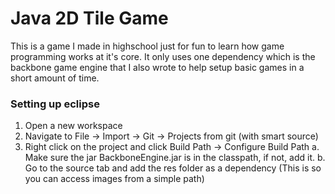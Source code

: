 # Java 2D Tile Game
This is a game I made in highschool just for fun to learn how game programming works at it's core. It only uses one dependency which is the backbone game engine that I also wrote to help setup basic games in a short amount of time. 

### Setting up eclipse
1. Open a new workspace 
2. Navigate to File -> Import -> Git -> Projects from git (with smart source)
3. Right click on the project and click Build Path -> Configure Build Path
	a. Make sure the jar BackboneEngine.jar is in the classpath, if not, add it.
	b. Go to the source tab and add the res folder as a dependency (This is so you can access images from a simple path)
